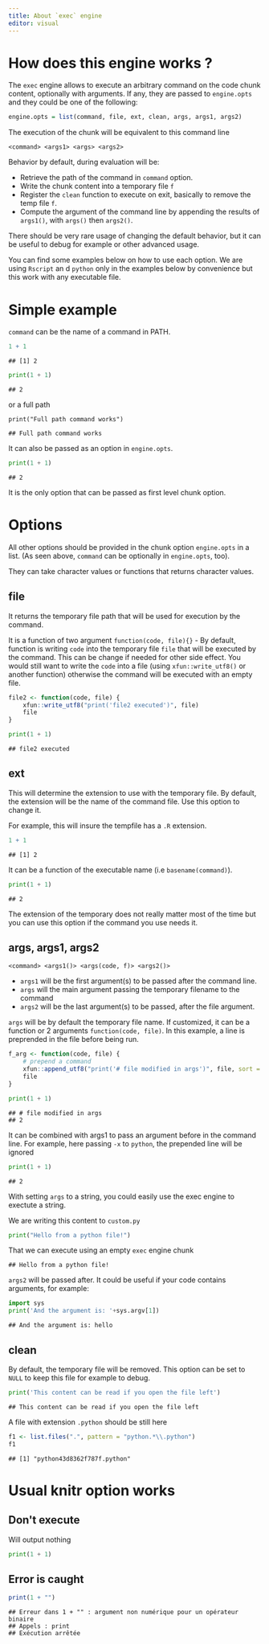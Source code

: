 ```yaml
---
title: About `exec` engine
editor: visual 
---
```


# How does this engine works ?

The `exec` engine allows to execute an arbitrary command on the code chunk content, optionally with arguments. If any, they are passed to `engine.opts` and they could be one of the following:

``` r
engine.opts = list(command, file, ext, clean, args, args1, args2)
```

The execution of the chunk will be equivalent to this command line

    <command> <args1> <args> <args2>

Behavior by default, during evaluation will be:

-   Retrieve the path of the command in `command` option.
-   Write the chunk content into a temporary file `f`
-   Register the `clean` function to execute on exit, basically to remove the temp file `f`.
-   Compute the argument of the command line by appending the results of `args1()`, with `args()` then `args2()`.

There should be very rare usage of changing the default behavior, but it can be useful to debug for example or other advanced usage.

You can find some examples below on how to use each option. We are using `Rscript` an d `python` only in the examples below by convenience but this work with any executable file.

# Simple example

`command` can be the name of a command in PATH.


```r
1 + 1
```

```
## [1] 2
```


```python
print(1 + 1)
```

```
## 2
```

or a full path


```python.exe
print("Full path command works")
```

```
## Full path command works
```

It can also be passed as an option in `engine.opts`.


```python
print(1 + 1)
```

```
## 2
```

It is the only option that can be passed as first level chunk option.

# Options

All other options should be provided in the chunk option `engine.opts` in a list. (As seen above, `command` can be optionally in `engine.opts`, too).

They can take character values or functions that returns character values.

## file

It returns the temporary file path that will be used for execution by the command.

It is a function of two argument `function(code, file){}` - By default, function is writing `code` into the temporary file `file` that will be executed by the command. This can be change if needed for other side effect. You would still want to write the `code` into a file (using `xfun::write_utf8()` or another function) otherwise the command will be executed with an empty file.


```r
file2 <- function(code, file) {
    xfun::write_utf8("print('file2 executed')", file)
    file
}
```


```python
print(1 + 1)
```

```
## file2 executed
```

## ext

This will determine the extension to use with the temporary file. By default, the extension will be the name of the command file. Use this option to change it.

For example, this will insure the tempfile has a `.R` extension.


```r
1 + 1
```

```
## [1] 2
```

It can be a function of the executable name (i.e `basename(command)`).




```python
print(1 + 1)
```

```
## 2
```

The extension of the temporary does not really matter most of the time but you can use this option if the command you use needs it.

## args, args1, args2

    <command> <args1()> <args(code, f)> <args2()>

-   `args1` will be the first argument(s) to be passed after the command line.
-   `args` will the main argument passing the temporary filename to the command
-   `args2` will be the last argument(s) to be passed, after the file argument.

`args` will be by default the temporary file name. If customized, it can be a function or 2 arguments `function(code, file)`. In this example, a line is preprended in the file before being run.


```r
f_arg <- function(code, file) {
    # prepend a command
    xfun::append_utf8("print('# file modified in args')", file, sort = rev)
    file
}
```


```python
print(1 + 1)
```

```
## # file modified in args
## 2
```

It can be combined with args1 to pass an argument before in the command line. For example, here passing `-x` to `python`, the prepended line will be ignored


```python
print(1 + 1)
```

```
## 2
```

With setting `args` to a string, you could easily use the exec engine to exectute a string.

We are writing this content to `custom.py`


```python
print("Hello from a python file!")
```

That we can execute using an empty `exec` engine chunk


```
## Hello from a python file!
```



`args2` will be passed after. It could be useful if your code contains arguments, for example:


```python
import sys
print('And the argument is: '+sys.argv[1])
```

```
## And the argument is: hello
```

## clean

By default, the temporary file will be removed. This option can be set to `NULL` to keep this file for example to debug.


```python
print('This content can be read if you open the file left')
```

```
## This content can be read if you open the file left
```

A file with extension `.python` should be still here


```r
f1 <- list.files(".", pattern = "python.*\\.python")
f1
```

```
## [1] "python43d8362f787f.python"
```



# Usual knitr option works

## Don't execute

Will output nothing


```python
print(1 + 1)
```

## Error is caught


```r
print(1 + "")
```

```
## Erreur dans 1 + "" : argument non numérique pour un opérateur binaire
## Appels : print
## Exécution arrêtée
```
